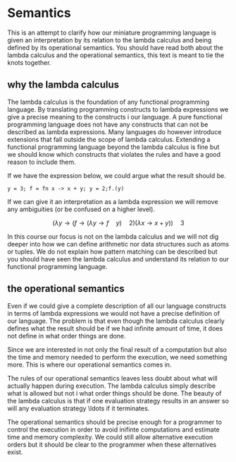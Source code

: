 # Semantics

This is an attempt to clarify how our miniature programming language is given an interpretation by its relation to the lambda calculus and being defined by its operational semantics. You should have read both about the lambda calculus and the operational semantics, this text is meant to tie the knots together.

## why the lambda calculus

The lambda calculus is the foundation of any functional programming language. By translating programming constructs to lambda expressions we give a precise meaning to the constructs i our language. A pure functional programming language does not have any constructs that can not be described as lambda expressions. Many languages do however introduce extensions that fall outside the scope of lambda calculus. Extending a functional programming language beyond the lambda calculus is fine but we should know which constructs that violates the rules and have a good reason to include them.

If we have the expression below, we could argue what the result should be.

`y = 3; f = fn x -> x + y; y = 2;f.(y)`

If we can give it an interpretation as a lambda expression we will remove any ambiguities \(or be confused on a higher level\).

$$
(\lambda y \rightarrow (f \rightarrow  (\lambda y \rightarrow f \quad y) \quad 2) (\lambda x \rightarrow x + y)) \quad 3
$$

In this course our focus is not on the lambda calculus and we will not dig deeper into how we can define arithmetic nor data structures such as atoms or tuples. We do not explain how pattern matching can be described but you should have seen the lambda calculus and understand its relation to our functional programming language.

## the operational semantics

Even if we could give a complete description of all our language constructs in terms of lambda expressions we would not have a precise definition of our language. The problem is that even though the lambda calculus clearly defines what the result should be if we had infinite amount of time, it does not define in what order things are done.

Since we are interested in not only the final result of a computation but also the time and memory needed to perform the execution, we need something more. This is where our operational semantics comes in.

The rules of our operational semantics leaves less doubt about what will actually happen during execution. The lambda calculus simply describe what is allowed but not i what order things should be done. The beauty of the lambda calculus is that if one evaluation strategy results in an answer so will any evaluation strategy \ldots if it terminates.

The operational semantics should be precise enough for a programmer to control the execution in order to avoid inifinte computations and estimate time and memory complexity. We could still allow alternative execution orders but it should be clear to the programmer when these alternatives exist.


